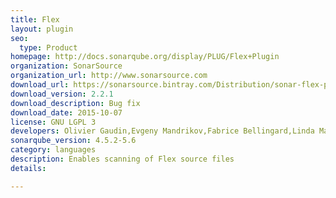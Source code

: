 ```yaml
---
title: Flex
layout: plugin
seo: 
  type: Product
homepage: http://docs.sonarqube.org/display/PLUG/Flex+Plugin
organization: SonarSource
organization_url: http://www.sonarsource.com
download_url: https://sonarsource.bintray.com/Distribution/sonar-flex-plugin/sonar-flex-plugin-2.2.1.jar
download_version: 2.2.1
download_description: Bug fix
download_date: 2015-10-07
license: GNU LGPL 3
developers: Olivier Gaudin,Evgeny Mandrikov,Fabrice Bellingard,Linda Martin
sonarqube_version: 4.5.2-5.6
category: languages
description: Enables scanning of Flex source files
details: 

---
```

